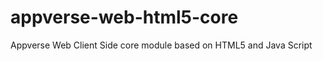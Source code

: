appverse-web-html5-core
=======================

Appverse Web Client Side  core module based on HTML5 and Java Script
